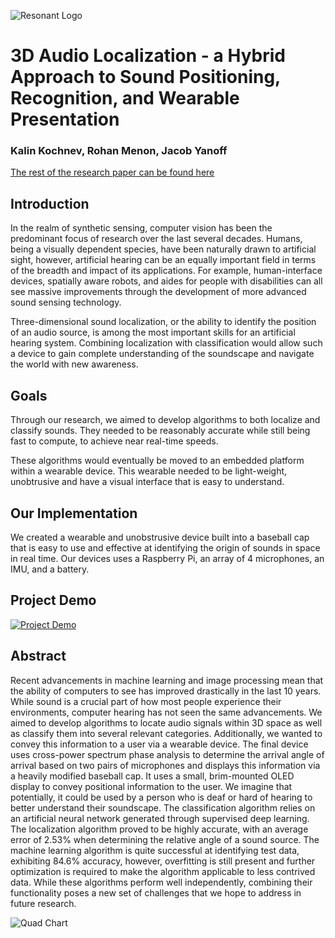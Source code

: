 ![Resonant Logo](https://user-images.githubusercontent.com/31194806/137144554-4b4ef30d-91d8-40ea-b9a4-d59cc5492606.png)
# 3D Audio Localization -  a Hybrid Approach to Sound Positioning, Recognition, and Wearable Presentation

### Kalin Kochnev, Rohan Menon, Jacob Yanoff

[The rest of the research paper can be found here](https://drive.google.com/file/d/1qwGu7ep9EHtQIG7Da8p2QRF7DOw6s2cd/view?usp=sharing)

## Introduction

In the realm of synthetic sensing, computer vision has been the predominant focus of research over the last several decades. Humans, being a visually dependent species, have been naturally drawn to artificial sight, however, artificial hearing can be an equally important field in terms of the breadth and impact of its applications. For example, human-interface devices, spatially aware robots, and aides for people with disabilities can all see massive improvements through the development of more advanced sound sensing technology.

Three-dimensional sound localization, or the ability to identify the position of an audio source, is among the most important skills for an artificial hearing system. Combining localization with classification would allow such a device to gain complete understanding of the soundscape and navigate the world with new awareness.

## Goals
Through our research, we aimed to develop algorithms to both localize and classify sounds. They needed to be reasonably accurate while still being fast to compute, to achieve near real-time speeds.

These algorithms would eventually be moved to an embedded platform within a wearable device. This wearable needed to be light-weight, unobtrusive and have a visual interface that is easy to understand.

## Our Implementation
We created a wearable and unobstrusive device built into a baseball cap that is easy to use and effective at identifying the origin of sounds in space in real time. Our devices uses a Raspberry Pi, an array of 4 microphones, an IMU, and a battery.

## Project Demo
[![Project Demo](https://img.youtube.com/vi/GWMT6hhnRto/0.jpg)](http://www.youtube.com/watch?v=GWMT6hhnRto)

## Abstract

Recent advancements in machine learning and image processing mean that the ability of computers to see has improved drastically in the last 10 years. While sound is a crucial part of how most people experience their environments, computer hearing has not seen the same advancements. We aimed to develop algorithms to locate audio signals within 3D space as well as classify them into several relevant categories.  Additionally, we wanted to convey this information to a user via a wearable device. The final device uses cross-power spectrum phase analysis to determine the arrival angle of arrival based on two pairs of microphones and displays this information via a heavily modified baseball cap. It uses a small, brim-mounted OLED display to convey positional information to the user. We imagine that potentially, it could be used by a person who is deaf or hard of hearing to better understand their soundscape. The classification algorithm relies on an artificial neural network generated through supervised deep learning. The localization algorithm proved to be highly accurate, with an average error of 2.53% when determining the relative angle of a sound source. The machine learning algorithm is quite successful at identifying test data, exhibiting 84.6% accuracy, however, overfitting is still present and further optimization is required to make the algorithm applicable to less contrived data. While these algorithms perform well independently, combining their functionality poses a new set of challenges that we hope to address in future research.

![Quad Chart](https://user-images.githubusercontent.com/31194806/137146493-b706a842-26ef-4089-a06f-c6876c7c8c95.png)




